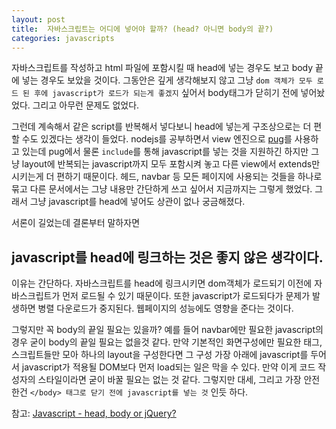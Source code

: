 ```yaml
---
layout: post
title:  자바스크립트는 어디에 넣어야 할까? (head? 아니면 body의 끝?)
categories: javascripts
---
```

자바스크립트를 작성하고 html 파일에 포함시킬 때 head에 넣는 경우도 보고 body 끝에 넣는 경우도 보았을 것이다. 그동안은 깊게 생각해보지 않고 그냥 `dom 객체가 모두 로드 된 후에 javascript가 로드가 되는게 좋겠지` 싶어서 body태그가 닫히기 전에 넣어놨었다. 그리고 아무런 문제도 없었다.

그런데 계속해서 같은 script를 반복해서 넣다보니 head에 넣는게 구조상으로는 더 편할 수도 있겠다는 생각이 들었다. nodejs를 공부하면서 view 엔진으로 [pug][pug]를 사용하고 있는데 pug에서 물론 `include`를 통해 javascript를 넣는 것을 지원하긴 하지만 그냥 layout에 반복되는 javascript까지 모두 포함시켜 놓고 다른 view에서 extends만 시키는게 더 편하기 때문이다. 헤드, navbar 등 모든 페이지에 사용되는 것들을 하나로 묶고 다른 문서에서는 그냥 내용만 간단하게 쓰고 싶어서 지금까지는 그렇게 했었다. 그래서 그냥 javascript를 head에 넣어도 상관이 없나 궁금해졌다. 

서론이 길었는데 결론부터 말하자면 

## javascript를 head에 링크하는 것은 좋지 않은 생각이다.

이유는 간단하다. 자바스크립트를 head에 링크시키면 dom객체가 로드되기 이전에 자바스크립트가 먼저 로드될 수 있기 때문이다. 또한 javascript가 로드되다가 문제가 발생하면 병렬 다운로드가 중지된다. 웹페이지의 성능에도 영향을 준다는 것이다. 

그렇지만 꼭 body의 끝일 필요는 있을까? 예를 들어 navbar에만 필요한 javascript의 경우 굳이 body의 끝일 필요는 없을것 같다. 만약 기본적인 화면구성에만 필요한 태그, 스크립트들만 모아 하나의 layout을 구성한다면 그 구성 가장 아래에 javascript를 두어서 javascript가 적용될 DOM보다 먼저 load되는 일은 막을 수 있다. 만약 이게 코드 작성자의 스타일이라면 굳이 바꿀 필요는 없는 것 같다. 그렇지만 대세, 그리고 가장 안전한건 `</body> 태그로 닫기 전에 javascript를 넣는 것` 인듯 하다. 

참고: [Javascript - head, body or jQuery?][stackoverflow]


[pug]: https://pugjs.org/
[stackoverflow]: https://stackoverflow.com/questions/10994335/javascript-head-body-or-jquery
